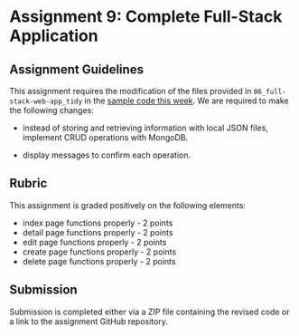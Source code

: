 # Assignment 9: Complete Full-Stack Application

## Assignment Guidelines

This assignment requires the modification of the files provided in `06_full-stack-web-app_tidy` in the 
[sample code this week](https://nku.instructure.com/courses/47643/files/6659239?wrap=1). We are required to make the 
following changes:

- instead of storing and retrieving information with local JSON files, implement CRUD operations with MongoDB.

- display messages to confirm each operation.

## Rubric

This assignment is graded positively on the following elements:

- index page functions properly - 2 points
- detail page functions properly - 2 points
- edit page functions properly - 2 points
- create page functions properly - 2 points
- delete page functions properly - 2 points

## Submission

Submission is completed either via a ZIP file containing the revised code or a link to the assignment GitHub repository.